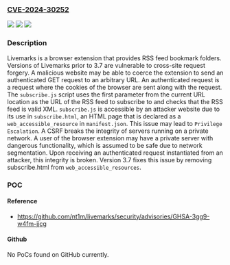 ### [CVE-2024-30252](https://cve.mitre.org/cgi-bin/cvename.cgi?name=CVE-2024-30252)
![](https://img.shields.io/static/v1?label=Product&message=livemarks&color=blue)
![](https://img.shields.io/static/v1?label=Version&message=%3D%20%3C%203.7%20&color=brighgreen)
![](https://img.shields.io/static/v1?label=Vulnerability&message=CWE-352%3A%20Cross-Site%20Request%20Forgery%20(CSRF)&color=brighgreen)

### Description

Livemarks is a browser extension that provides RSS feed bookmark folders. Versions of Livemarks prior to 3.7 are vulnerable to cross-site request forgery. A malicious website may be able to coerce the extension to send an authenticated GET request to an arbitrary URL. An authenticated request is a request where the cookies of the browser are sent along with the request. The `subscribe.js` script uses the first parameter from the current URL location as the URL of the RSS feed to subscribe to and checks that the RSS feed is valid XML. `subscribe.js` is accessible by an attacker website due to its use in `subscribe.html`, an HTML page that is declared as a `web_accessible_resource` in `manifest.json`. This issue may lead to `Privilege Escalation`. A CSRF breaks the integrity of servers running on a private network. A user of the browser extension may have a private server with dangerous functionality, which is assumed to be safe due to network segmentation. Upon receiving an authenticated request instantiated from an attacker, this integrity is broken. Version 3.7 fixes this issue by removing subscribe.html from `web_accessible_resources`.

### POC

#### Reference
- https://github.com/nt1m/livemarks/security/advisories/GHSA-3gg9-w4fm-jjcg

#### Github
No PoCs found on GitHub currently.


